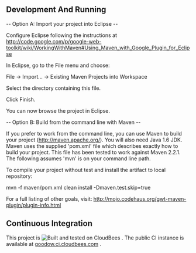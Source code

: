 Development And Running
----------

-- Option A: Import your project into Eclipse --

Configure Eclipse following the instructions at 
http://code.google.com/p/google-web-toolkit/wiki/WorkingWithMaven#Using_Maven_with_Google_Plugin_for_Eclipse

In Eclipse, go to the File menu and choose:

  File -> Import... -> Existing Maven Projects into Workspace

  Select the directory containing this file.

  Click Finish.

You can now browse the project in Eclipse.


-- Option B: Build from the command line with Maven --

If you prefer to work from the command line, you can use Maven to
build your project (http://maven.apache.org/). You will also need Java
1.6 JDK. Maven uses the supplied 'pom.xml' file which describes
exactly how to build your project. This file has been tested to work
against Maven 2.2.1. The following assumes 'mvn' is on your command
line path.

To compile your project without test and install the artifact to local repository:

  mvn -f maven/pom.xml clean install -Dmaven.test.skip=true
  
For a full listing of other goals, visit:
http://mojo.codehaus.org/gwt-maven-plugin/plugin-info.html


Continuous Integration
----------

This project is ![Built and tested on CloudBees](http://www.cloudbees.com/sites/default/files/Button-Built-on-CB-1.png) . The public CI instance is available at [goodow.ci.cloudbees.com](https://goodow.ci.cloudbees.com/) .